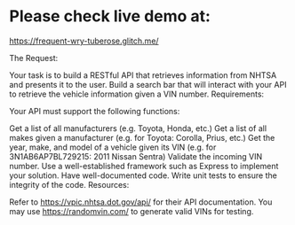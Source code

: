 # Please check live demo at:
https://frequent-wry-tuberose.glitch.me/


The Request:

Your task is to build a RESTful API that retrieves information from NHTSA and presents it to the user.
Build a search bar that will interact with your API to retrieve the vehicle information given a VIN number.
Requirements:

Your API must support the following functions:

Get a list of all manufacturers (e.g. Toyota, Honda, etc.)
Get a list of all makes given a manufacturer (e.g. for Toyota: Corolla, Prius, etc.)
Get the year, make, and model of a vehicle given its VIN (e.g. for 3N1AB6AP7BL729215: 2011 Nissan Sentra)
Validate the incoming VIN number.
Use a well-established framework such as Express to implement your solution.
Have well-documented code.
Write unit tests to ensure the integrity of the code.
Resources:

Refer to https://vpic.nhtsa.dot.gov/api/ for their API documentation.
You may use https://randomvin.com/ to generate valid VINs for testing.


